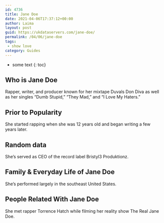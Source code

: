 ```yaml
---
id: 4736
title: Jane Doe
date: 2021-04-06T17:37:12+00:00
author: Laima
layout: post
guid: https://ukdataservers.com/jane-doe/
permalink: /04/06/jane-doe
tags:
 - show love
category: Guides
---
```


* some text
{: toc}


## Who is Jane Doe
                  
                  
                  
Rapper, writer, and producer known for her mixtape Duvals Don Diva as well as her singles &#8220;Dumb Stupid,&#8221; &#8220;They Mad,&#8221; and &#8220;I Love My Haters.&#8221;
                  
              
            
              
            
                
                
                
## Prior to Popularity
                  
                  
                  
She started rapping when she was 12 years old and began writing a few years later.
                  
              
            
              
            
                
                
                
## Random data
                  
                  
                  
She&#8217;s served as CEO of the record label Bristyl3 Produktionz.
                  
              
            
              
            
                
                
                
## Family & Everyday Life of Jane Doe
                  
                  
                  
She&#8217;s performed largely in the southeast United States.
                  
              
            
              
            
                
                
                
## People Related With Jane Doe
                  
                  
                  
She met rapper Torrence Hatch while filming her reality show The Real Jane Doe.
                  
              
            
              
            
                
              
            
              
              
            
            
              
            
          
          
          